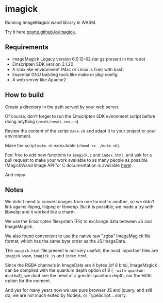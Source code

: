 # imagick

Running ImageMagick wand library in WASM.

Try it here [ppyne.github.io/imagick](https://ppyne.github.io/imagick/).

## Requirements

- ImageMagick Legacy version 6.9.12-62 (tar.gz present in the repo)
- Emscripten SDK version 3.1.20
- A Unix like environment (Mac or Linux is fine) with bash
- Essential GNU building tools like make or pkg-config
- A web server like Apache2

## How to build

Create a directory in the path served by your web server.

Of course, don't forget to run the Emscripten SDK evironment script before doing anything (`emsdk/emsdk_env.sh`).

Review the content of the script `make.sh` and adapt it to your project or your environment.

Make the script `make.sh` executable (`chmod +x ./make.sh`).

Feel free to add new functions to `imagick.c` and `index.html`, and ask for a pull request to make your work available to as many people as possible (MagickWand Image API for C documentation is available [here](https://legacy.imagemagick.org/script/magick-wand.php)).

And enjoy.

## Notes

We didn't need to convert images from one format to another, so we didn't link agains libpng, libjpeg or libwebp. But it is possible, we made a try with libwebp and it worked like a charm.

We use the Emscripten filesystem (FS) to exchange data between JS and ImageMagick.

We also found convenient to use the native raw ".rgba" ImageMagick file format, which has the same byte order as the JS ImageData.

The `imagick.html` file present is not very usefull, the most important files are `imagick.wasm`, `imagick.js` and `index.html`.

Since the RGBA channels in ImageData are 4 bytes (of 8 bits), ImageMagick can be compiled with the quantum depth option of 8 (`--with-quantum-depth=8`), we dont see the need of a greater quantum depth, nor the HDRI option for the moment.

And yes for many years now we use pure browser JS and jquery, and still do, we are not much exited by Nodejs, or TypeScript... sorry.